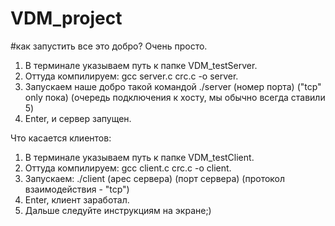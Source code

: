 # VDM_project
#как запустить все это добро? Очень просто. 
1) В терминале указываем путь к папке VDM_testServer. 
2) Оттуда компилируем: gcc server.c crc.c -o server.
3) Запускаем наше добро такой командой ./server (номер порта) ("tcp" only пока) (очередь подключения к хосту, мы обычно всегда ставили 5)
4) Enter, и сервер запущен.

Что касается клиентов:
1) В терминале указываем путь к папке VDM_testClient.
2) Оттуда компилируем: gcc client.c crc.c -o client.
3) Запускаем: ./client (арес сервера) (порт сервера) (протокол взаимодействия - "tcp")
4) Enter, клиент заработал.
5) Дальше следуйте инструкциям на экране;)
